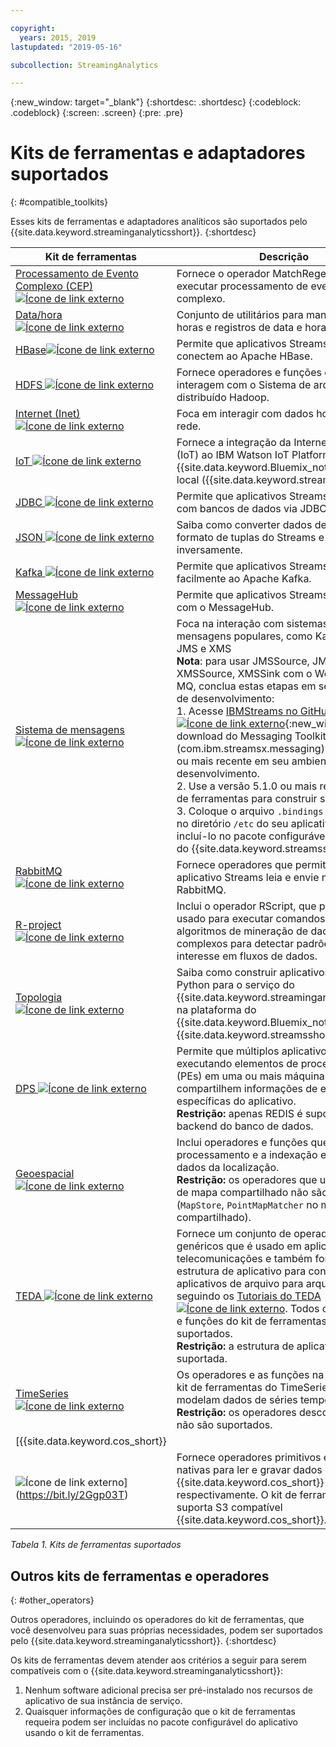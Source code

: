 ```yaml
---

copyright:
  years: 2015, 2019
lastupdated: "2019-05-16"

subcollection: StreamingAnalytics

---
```


<!-- Attribute definitions -->
{:new_window: target="_blank"}
{:shortdesc: .shortdesc}
{:codeblock: .codeblock}
{:screen: .screen}
{:pre: .pre}

# Kits de ferramentas e adaptadores suportados
{: #compatible_toolkits}

Esses kits de ferramentas e adaptadores analíticos são suportados pelo {{site.data.keyword.streaminganalyticsshort}}.
{:shortdesc}

| Kit de ferramentas                        | Descrição							                  |
| --------------------------------| --------------------------|
| [Processamento de Evento Complexo (CEP) ![Ícone de link externo](../../icons/launch-glyph.svg "Ícone de link externo")](https://ibm.co/2zOwODa)    |	Fornece o operador MatchRegex para executar processamento de evento complexo.  		 |
| [Data/hora ![Ícone de link externo](../../icons/launch-glyph.svg "Ícone de link externo")](https://ibmstreams.github.io/streamsx.datetime/)	|	Conjunto de utilitários para manipular datas, horas e registros de data e hora.	 |
| [HBase![Ícone de link externo](../../icons/launch-glyph.svg "Ícone de link externo")](http://ibmstreams.github.io/streamsx.hbase/)        | Permite que aplicativos Streams se conectem ao Apache HBase.	 	   |
| [HDFS ![Ícone de link externo](../../icons/launch-glyph.svg "Ícone de link externo")](http://ibmstreams.github.io/streamsx.hdfs/)          | Fornece operadores e funções que interagem com o Sistema de arquivos distribuído Hadoop.	|
| [Internet (Inet) ![Ícone de link externo](../../icons/launch-glyph.svg "Ícone de link externo")](http://ibmstreams.github.io/streamsx.inet)|  Foca em interagir com dados hospedados de rede.				       |
| [IoT ![Ícone de link externo](../../icons/launch-glyph.svg "Ícone de link externo")](http://ibmstreams.github.io/streamsx.iot/)            | Fornece a integração da Internet of Things (IoT) ao IBM Watson IoT Platform, no {{site.data.keyword.Bluemix_notm}} ou no local ({{site.data.keyword.streamsshort}}). |
| [JDBC ![Ícone de link externo](../../icons/launch-glyph.svg "Ícone de link externo")](http://ibmstreams.github.io/streamsx.jdbc/)          | Permite que aplicativos Streams trabalhem com bancos de dados via JDBC.		   |
| [JSON ![Ícone de link externo](../../icons/launch-glyph.svg "Ícone de link externo")](http://ibmstreams.github.io/streamsx.json/)          | Saiba como converter dados de JSON para o formato de tuplas do Streams e inversamente.   		|
| [Kafka ![Ícone de link externo](../../icons/launch-glyph.svg "Ícone de link externo")](https://ibmstreams.github.io/streamsx.kafka/)       | Permite que aplicativos Streams se integrem facilmente ao Apache Kafka. 	 |
| [MessageHub ![Ícone de link externo](../../icons/launch-glyph.svg "Ícone de link externo")](https://ibmstreams.github.io/streamsx.messagehub/) | Permite que aplicativos Streams trabalhem com o MessageHub.			     |
| [Sistema de mensagens ![Ícone de link externo](../../icons/launch-glyph.svg "Ícone de link externo")](https://ibmstreams.github.io/streamsx.messaging/)   |  	Foca na interação com sistemas de mensagens populares, como Kafka, MQTT, JMS e XMS	<br>**Nota**: para usar JMSSource, JMSSink, XMSSource, XMSSink com o WebSphere MQ, conclua estas etapas em seu ambiente de desenvolvimento: <br>1. Acesse [IBMStreams no GitHub ![Ícone de link externo](../../icons/launch-glyph.svg "Ícone de link externo")](https://github.com/IBMStreams){:new_window} e faça download do Messaging Toolkit (com.ibm.streamsx.messaging) versão 3.0.0 ou mais recente em seu ambiente de desenvolvimento.<br>2. Use a versão 5.1.0 ou mais recente do kit de ferramentas para construir seu aplicativo.<br>3. Coloque o arquivo `.bindings` necessário no diretório `/etc` do seu aplicativo para incluí-lo no pacote configurável do aplicativo do {{site.data.keyword.streamsshort}}.	    |
| [RabbitMQ ![Ícone de link externo](../../icons/launch-glyph.svg "Ícone de link externo")](https://ibmstreams.github.io/streamsx.rabbitmq/)     |  Fornece operadores que permitem que o aplicativo Streams leia e envie mensagens de RabbitMQ.  |
| [R-project ![Ícone de link externo](../../icons/launch-glyph.svg "Ícone de link externo")](https://ibm.co/2rj2lKw)          	   	              |   Inclui o operador RScript, que pode ser usado para executar comandos R e aplicar algoritmos de mineração de dados complexos para detectar padrões de interesse em fluxos de dados.			     |
| [Topologia ![Ícone de link externo](../../icons/launch-glyph.svg "Ícone de link externo")](http://ibmstreams.github.io/streamsx.topology/)      |  Saiba como construir aplicativos de fluxo Python para o serviço do {{site.data.keyword.streaminganalyticsshort}} na plataforma do {{site.data.keyword.Bluemix_notm}} e no {{site.data.keyword.streamsshort}}.		     |
| [DPS ![Ícone de link externo](../../icons/launch-glyph.svg "Ícone de link externo")](http://ibmstreams.github.io/streamsx.dps/) |	 Permite que múltiplos aplicativos que estão executando elementos de processamento (PEs) em uma ou mais máquinas compartilhem informações de estado específicas do aplicativo.<br>**Restrição:** apenas REDIS é suportado como backend do banco de dados.	| 	 	 	
| [Geoespacial ![Ícone de link externo](../../icons/launch-glyph.svg "Ícone de link externo")](https://www.ibm.com/support/knowledgecenter/en/SSCRJU_4.3.0/com.ibm.streams.toolkits.doc/spldoc/dita/tk$com.ibm.streams.geospatial/tk$com.ibm.streams.geospatial.html) 	     |	Inclui operadores e funções que facilitam o processamento e a indexação eficientes de dados da localização.<br>**Restrição:** os operadores que usam o modo de mapa compartilhado não são suportados (`MapStore`, `PointMapMatcher` no modo de mapa compartilhado).		 |
| [TEDA ![Ícone de link externo](../../icons/launch-glyph.svg "Ícone de link externo")](https://www.ibm.com/support/knowledgecenter/en/SSCRJU_4.3.0/com.ibm.streams.toolkits.doc/spldoc/dita/tk$com.ibm.streams.teda/tk$com.ibm.streams.teda.html)	   | 	Fornece um conjunto de operadores genéricos que é usado em aplicativos de telecomunicações e também fornece uma estrutura de aplicativo para configurar novos aplicativos de arquivo para arquivo. Comece seguindo os [Tutoriais do TEDA ![Ícone de link externo](../../icons/launch-glyph.svg "Ícone de link externo")](http://ibmstreams.github.io/streamsx.tutorial.teda/). Todos os operadores e funções do kit de ferramentas são suportados. <br>**Restrição:** a estrutura de aplicativo não é suportada.	 	 |
| [TimeSeries ![Ícone de link externo](../../icons/launch-glyph.svg "Ícone de link externo")](https://www.ibm.com/support/knowledgecenter/en/SSCRJU_4.3.0/com.ibm.streams.toolkits.doc/spldoc/dita/tk$com.ibm.streams.timeseries/tk$com.ibm.streams.timeseries.html)	 	  | Os operadores e as funções na condição do kit de ferramentas do TimeSeries analisam e modelam dados de séries temporais. <br>**Restrição:** os operadores descontinuados não são suportados.	   |
| [{{site.data.keyword.cos_short}}
![Ícone de link externo](../../icons/launch-glyph.svg "Ícone de link externo")](https://bit.ly/2Ggp03T)	 	  | Fornece operadores primitivos e funções nativas para ler e gravar dados do {{site.data.keyword.cos_short}} e para ele respectivamente. O kit de ferramentas suporta S3 compatível {{site.data.keyword.cos_short}}.	   |

*Tabela 1. Kits de ferramentas suportados*

## Outros kits de ferramentas e operadores
{: #other_operators}

Outros operadores, incluindo os operadores do kit de ferramentas, que você desenvolveu para suas próprias necessidades, podem ser suportados pelo {{site.data.keyword.streaminganalyticsshort}}.
{:shortdesc}

Os kits de ferramentas devem atender aos critérios a seguir para serem compatíveis com o {{site.data.keyword.streaminganalyticsshort}}:

1. Nenhum software adicional precisa ser pré-instalado nos recursos de aplicativo de sua instância de serviço.
2. Quaisquer informações de configuração que o kit de ferramentas requeira podem ser incluídas no pacote configurável do aplicativo usando o kit de ferramentas.
